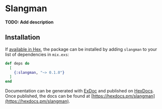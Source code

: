 # Slangman

**TODO: Add description**

## Installation

If [available in Hex](https://hex.pm/docs/publish), the package can be installed
by adding `slangman` to your list of dependencies in `mix.exs`:

```elixir
def deps do
  [
    {:slangman, "~> 0.1.0"}
  ]
end
```

Documentation can be generated with [ExDoc](https://github.com/elixir-lang/ex_doc)
and published on [HexDocs](https://hexdocs.pm). Once published, the docs can
be found at [https://hexdocs.pm/slangman](https://hexdocs.pm/slangman).


